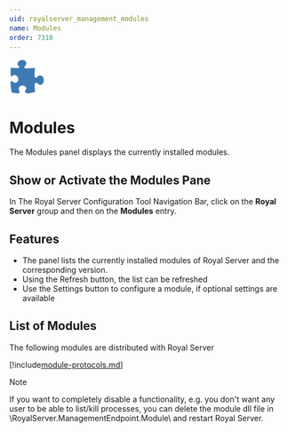 ```yaml
---
uid: royalserver_management_modules
name: Modules
order: 7310
---
```


<img src="/r2023/images/RoyalServer/Svg/SVG_Modules_32.svg" class="icon-left icon-lg" alt="" />

# Modules

The Modules panel displays the currently installed modules.

## Show or Activate the Modules Pane

In The Royal Server Configuration Tool Navigation Bar, click on the **Royal Server** group and then on the **Modules** entry.

## Features

- The panel lists the currently installed modules of Royal Server and the corresponding version.
- Using the Refresh button, the list can be refreshed
- Use the Settings button to configure a module, if optional settings are available

## List of Modules

The following modules are distributed with Royal Server

[!include[module-protocols.md](../../_shared/module-list.md)]

> [!NOTE]
> If you want to completely disable a functionality, e.g. you don't want any user to be able to list/kill processes, you can delete the module dll file in <RoyalServerInstallationDir>\RoyalServer.ManagementEndpoint.Module\ and restart Royal Server.
